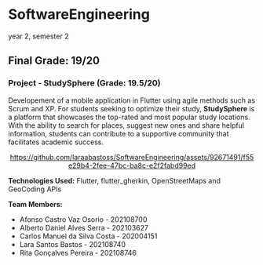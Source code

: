 # SoftwareEngineering

 year 2, semester 2
 
 ## Final Grade: 19/20
 
 ### Project - StudySphere (Grade: 19.5/20)
 
 Developement of a mobile application in Flutter using agile methods such as Scrum and XP. For students seeking to optimize their study, **StudySphere** is a platform that showcases the top-rated and most popular study locations. With the ability to search for places, suggest new ones and share helpful information, students can contribute to a supportive community that facilitates academic success.



<div align="center"> 


https://github.com/laraabastoss/SoftwareEngineering/assets/92671491/f55e29b4-2fee-47bc-ba8c-e2f2fabd99ed


</div>



**Technologies Used:** Flutter, flutter_gherkin, OpenStreetMaps and GeoCoding APIs

**Team Members:**
- Afonso Castro Vaz Osorio - 202108700
- Alberto Daniel Alves Serra - 202103627
- Carlos Manuel da Silva Costa - 202004151
- Lara Santos Bastos - 202108740
- Rita Gonçalves Pereira - 202108746
